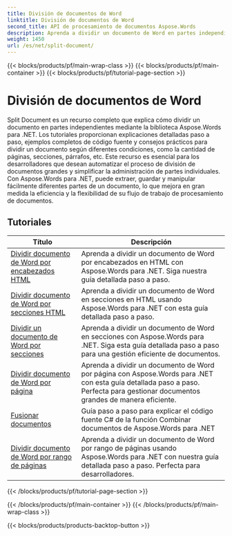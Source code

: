 ```yaml
---
title: División de documentos de Word
linktitle: División de documentos de Word
second_title: API de procesamiento de documentos Aspose.Words
description: Aprenda a dividir un documento de Word en partes independientes mediante Aspose.Words para .NET. Este recurso integral ofrece tutoriales detallados, ejemplos de código fuente y consejos prácticos para dividir documentos según diferentes condiciones.
weight: 1450
url: /es/net/split-document/
---
```


{{< blocks/products/pf/main-wrap-class >}}
{{< blocks/products/pf/main-container >}}
{{< blocks/products/pf/tutorial-page-section >}}

# División de documentos de Word

Split Document es un recurso completo que explica cómo dividir un documento en partes independientes mediante la biblioteca Aspose.Words para .NET. Los tutoriales proporcionan explicaciones detalladas paso a paso, ejemplos completos de código fuente y consejos prácticos para dividir un documento según diferentes condiciones, como la cantidad de páginas, secciones, párrafos, etc. Este recurso es esencial para los desarrolladores que desean automatizar el proceso de división de documentos grandes y simplificar la administración de partes individuales. Con Aspose.Words para .NET, puede extraer, guardar y manipular fácilmente diferentes partes de un documento, lo que mejora en gran medida la eficiencia y la flexibilidad de su flujo de trabajo de procesamiento de documentos.

 ## Tutoriales
| Título | Descripción |
| --- | --- |
| [Dividir documento de Word por encabezados HTML](./by-headings-html/) | Aprenda a dividir un documento de Word por encabezados en HTML con Aspose.Words para .NET. Siga nuestra guía detallada paso a paso. |
| [Dividir documento de Word por secciones HTML](./by-sections-html/) | Aprenda a dividir un documento de Word en secciones en HTML usando Aspose.Words para .NET con esta guía detallada paso a paso. |
| [Dividir un documento de Word por secciones](./by-sections/) | Aprenda a dividir un documento de Word en secciones con Aspose.Words para .NET. Siga esta guía detallada paso a paso para una gestión eficiente de documentos. |
| [Dividir documento de Word por página](./page-by-page/) | Aprenda a dividir un documento de Word por página con Aspose.Words para .NET con esta guía detallada paso a paso. Perfecta para gestionar documentos grandes de manera eficiente. |
| [Fusionar documentos](./merge-documents/) | Guía paso a paso para explicar el código fuente C# de la función Combinar documentos de Aspose.Words para .NET |
| [Dividir documento de Word por rango de páginas](./by-page-range/) | Aprenda a dividir un documento de Word por rango de páginas usando Aspose.Words para .NET con nuestra guía detallada paso a paso. Perfecta para desarrolladores. |
{{< /blocks/products/pf/tutorial-page-section >}}

{{< /blocks/products/pf/main-container >}}
{{< /blocks/products/pf/main-wrap-class >}}

{{< blocks/products/products-backtop-button >}}
